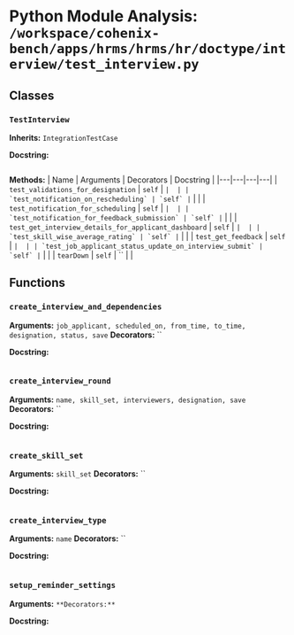 # Python Module Analysis: `/workspace/cohenix-bench/apps/hrms/hrms/hr/doctype/interview/test_interview.py`

## Classes

### `TestInterview`
**Inherits:** `IntegrationTestCase`


**Docstring:**
```

```

**Methods:**
| Name | Arguments | Decorators | Docstring |
|---|---|---|---|
| `test_validations_for_designation` | `self` | `` |  |
| `test_notification_on_rescheduling` | `self` | `` |  |
| `test_notification_for_scheduling` | `self` | `` |  |
| `test_notification_for_feedback_submission` | `self` | `` |  |
| `test_get_interview_details_for_applicant_dashboard` | `self` | `` |  |
| `test_skill_wise_average_rating` | `self` | `` |  |
| `test_get_feedback` | `self` | `` |  |
| `test_job_applicant_status_update_on_interview_submit` | `self` | `` |  |
| `tearDown` | `self` | `` |  |





## Functions

### `create_interview_and_dependencies`
**Arguments:** `job_applicant, scheduled_on, from_time, to_time, designation, status, save`
**Decorators:** ``

**Docstring:**
```

```
### `create_interview_round`
**Arguments:** `name, skill_set, interviewers, designation, save`
**Decorators:** ``

**Docstring:**
```

```
### `create_skill_set`
**Arguments:** `skill_set`
**Decorators:** ``

**Docstring:**
```

```
### `create_interview_type`
**Arguments:** `name`
**Decorators:** ``

**Docstring:**
```

```
### `setup_reminder_settings`
**Arguments:** ``
**Decorators:** ``

**Docstring:**
```

```

